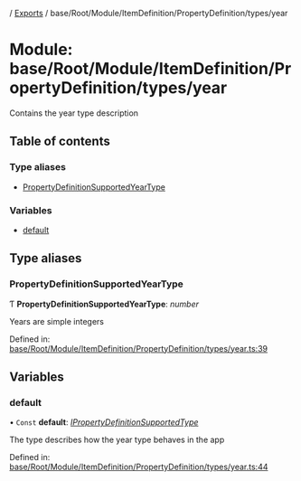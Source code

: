 [](../README.md) / [Exports](../modules.md) / base/Root/Module/ItemDefinition/PropertyDefinition/types/year

# Module: base/Root/Module/ItemDefinition/PropertyDefinition/types/year

Contains the year type description

## Table of contents

### Type aliases

- [PropertyDefinitionSupportedYearType](base_root_module_itemdefinition_propertydefinition_types_year.md#propertydefinitionsupportedyeartype)

### Variables

- [default](base_root_module_itemdefinition_propertydefinition_types_year.md#default)

## Type aliases

### PropertyDefinitionSupportedYearType

Ƭ **PropertyDefinitionSupportedYearType**: *number*

Years are simple integers

Defined in: [base/Root/Module/ItemDefinition/PropertyDefinition/types/year.ts:39](https://github.com/onzag/itemize/blob/3efa2a4a/base/Root/Module/ItemDefinition/PropertyDefinition/types/year.ts#L39)

## Variables

### default

• `Const` **default**: [*IPropertyDefinitionSupportedType*](../interfaces/base_root_module_itemdefinition_propertydefinition_types.ipropertydefinitionsupportedtype.md)

The type describes how the year type behaves in the app

Defined in: [base/Root/Module/ItemDefinition/PropertyDefinition/types/year.ts:44](https://github.com/onzag/itemize/blob/3efa2a4a/base/Root/Module/ItemDefinition/PropertyDefinition/types/year.ts#L44)

